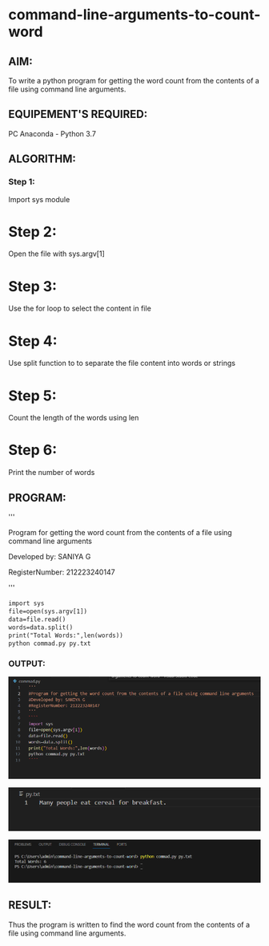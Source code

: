 # command-line-arguments-to-count-word
## AIM:
To write a python program for getting the word count from the contents of a file using command line arguments.
## EQUIPEMENT'S REQUIRED: 
PC
Anaconda - Python 3.7
## ALGORITHM: 
### Step 1:

Import sys module

# Step 2:
Open the file with sys.argv[1]

# Step 3:
Use the for loop to select the content in file

# Step 4:
Use split function to to separate the file content into words or strings

# Step 5:
Count the length of the words using len

# Step 6:
Print the number of words

## PROGRAM:
'''

Program for getting the word count from the contents of a file using command line arguments

Developed by: SANIYA G

RegisterNumber: 212223240147


'''
````
import sys
file=open(sys.argv[1])
data=file.read()
words=data.split()
print("Total Words:",len(words))
python commad.py py.txt
````
### OUTPUT:
![Alt text](1.png)

![Alt text](2.png)

![Alt text](3.png)
## RESULT:
Thus the program is written to find the word count from the contents of a file using command line arguments.
